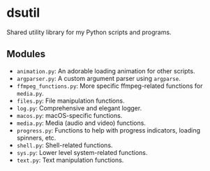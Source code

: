 # dsutil

Shared utility library for my Python scripts and programs.

## Modules

- `animation.py`: An adorable loading animation for other scripts.
- `argparser.py`: A custom argument parser using `argparse`.
- `ffmpeg_functions.py`: More specific ffmpeg-related functions for `media.py`.
- `files.py`: File manipulation functions.
- `log.py`: Comprehensive and elegant logger.
- `macos.py`: macOS-specific functions.
- `media.py`: Media (audio and video) functions.
- `progress.py`: Functions to help with progress indicators, loading spinners, etc.
- `shell.py`: Shell-related functions.
- `sys.py`: Lower level system-related functions.
- `text.py`: Text manipulation functions.
